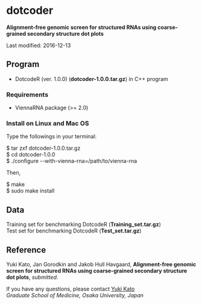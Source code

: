 # dotcoder
**Alignment-free genomic screen for structured RNAs using coarse-grained secondary structure dot plots**

Last modified: 2016-12-13

## Program
* DotcodeR (ver. 1.0.0) (**dotcoder-1.0.0.tar.gz**) in C++ program

### Requirements
* ViennaRNA package (>= 2.0)

### Install on Linux and Mac OS
Type the followings in your terminal:

$ tar zxf dotcoder-1.0.0.tar.gz  
$ cd dotcoder-1.0.0  
$ ./configure --with-vienna-rna=/path/to/vienna-rna

Then,

$ make  
$ sudo make install

## Data
Training set for benchmarking DotcodeR (**Training_set.tar.gz**)  
Test set for benchmarking DotcodeR (**Test_set.tar.gz**)

## Reference
Yuki Kato, Jan Gorodkin and Jakob Hull Havgaard,
**Alignment-free genomic screen for structured RNAs using coarse-grained secondary structure dot plots**,
*submitted*.

If you have any questions, please contact [Yuki Kato](http://www.med.osaka-u.ac.jp/pub/rna/ykato/)  
*Graduate School of Medicine, Osaka University, Japan*

